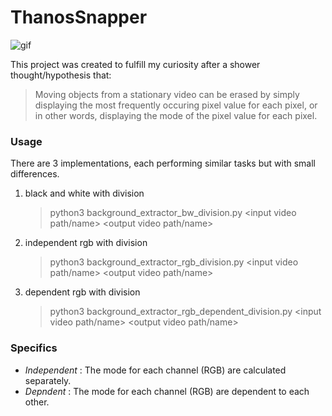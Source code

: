 # ThanosSnapper

![gif](https://github.com/ruke1ire/ThanosSnapper/blob/main/movie.gif "Thanos Snapper")

This project was created to fulfill my curiosity after a shower thought/hypothesis that:

> Moving objects from a stationary video can be erased by simply displaying the most frequently occuring pixel value for each pixel, or in other words, displaying the mode of the pixel value for each pixel.

### Usage

There are 3 implementations, each performing similar tasks but with small differences.

1. black and white with division
    > python3 background_extractor_bw_division.py <input video path/name> <output video path/name> <number of divisions>
2. independent rgb with division
    > python3 background_extractor_rgb_division.py <input video path/name> <output video path/name> <number of divisions>
3. dependent rgb with division
    > python3 background_extractor_rgb_dependent_division.py <input video path/name> <output video path/name> <number of divisions>

### Specifics

- *Independent* : The mode for each channel (RGB) are calculated separately.
- *Depndent* : The mode for each channel (RGB) are dependent to each other.

